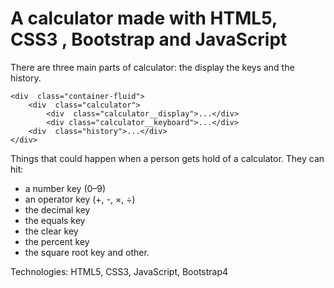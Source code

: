 # A  calculator made with HTML5, CSS3 , Bootstrap and JavaScript

There are three main parts of calculator: the display the keys and the history.

    <div  class="container-fluid">
        <div  class="calculator">
            <div  class="calculator__display">...</div>
            <div class="calculator__keyboard">...</div>
        <div  class="history">...</div>
    </div>

Things that could happen when a person gets hold of a calculator. They can hit:

 -  a number key (0–9)
 -  an operator key (+, -, ×, ÷)
 -  the decimal key
 -  the equals key
 -  the clear key
 -  the percent key
 -  the square root key and other.

Technologies: HTML5, CSS3, JavaScript, Bootstrap4
